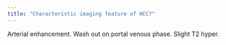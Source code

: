 ```yaml
---
title: "Characteristic imaging feature of HCC?"
---
```

Arterial enhancement. Wash out on portal venous phase. Slight T2 hyper.

